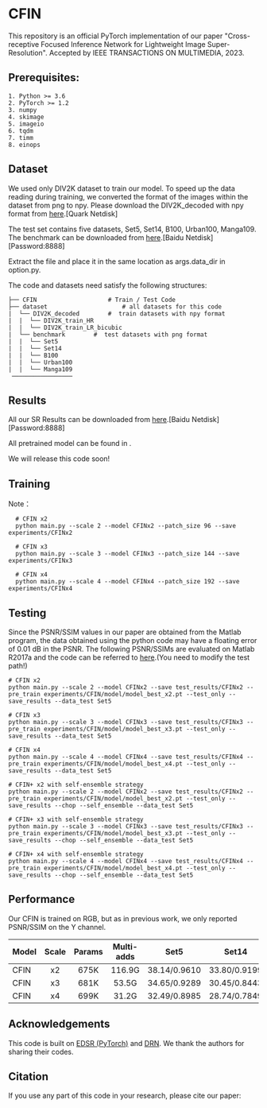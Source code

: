 # CFIN

This repository is an official PyTorch implementation of our paper "Cross-receptive Focused Inference Network for Lightweight Image Super-Resolution". Accepted by IEEE TRANSACTIONS ON MULTIMEDIA, 2023.

## Prerequisites:
```
1. Python >= 3.6
2. PyTorch >= 1.2
3. numpy
4. skimage
5. imageio
6. tqdm
7. timm
8. einops
```

## Dataset
We used only DIV2K dataset to train our model. To speed up the data reading during training, we converted the format of the images within the dataset from png to npy. 
Please download the DIV2K_decoded with npy format from <a href="https://pan.quark.cn/s/43248032bab2">here</a>.[Quark Netdisk]

The test set contains five datasets, Set5, Set14, B100, Urban100, Manga109. The benchmark can be downloaded from <a href="https://pan.baidu.com/s/1Vb68GWERriLmJRtYfm2uEg">here</a>.[Baidu Netdisk][Password:8888]

Extract the file and place it in the same location as args.data_dir in option.py.

The code and datasets need satisfy the following structures:
```
├── CFIN  					# Train / Test Code
├── dataset  					# all datasets for this code
|  └── DIV2K_decoded  		#  train datasets with npy format
|  |  └── DIV2K_train_HR  		
|  |  └── DIV2K_train_LR_bicubic 			
|  └── benchmark  		#  test datasets with png format 
|  |  └── Set5
|  |  └── Set14
|  |  └── B100
|  |  └── Urban100
|  |  └── Manga109
 ─────────────────
```


## Results
All our SR Results can be downloaded from <a href="https://pan.baidu.com/s/1QVku7exoRGRNNwKeWUThAw">here</a>.[Baidu Netdisk][Password:8888]

All pretrained model can be found in .

We will release this code soon!

## Training
Note：
```
  # CFIN x2
  python main.py --scale 2 --model CFINx2 --patch_size 96 --save experiments/CFINx2
  
  # CFIN x3
  python main.py --scale 3 --model CFINx3 --patch_size 144 --save experiments/CFINx3
  
  # CFIN x4
  python main.py --scale 4 --model CFINx4 --patch_size 192 --save experiments/CFINx4
```

## Testing
Since the PSNR/SSIM values in our paper are obtained from the Matlab program, the data obtained using the python code may have a floating error of 0.01 dB in the PSNR. The following PSNR/SSIMs are evaluated on Matlab R2017a and the code can be referred to <a href="https://github.com/24wenjie-li/FDIWN/blob/main/FDIWN_TestCode/Evaluate_PSNR_SSIM.m">here</a>.(You need to modify the test path!)
```
# CFIN x2
python main.py --scale 2 --model CFINx2 --save test_results/CFINx2 --pre_train experiments/CFIN/model/model_best_x2.pt --test_only --save_results --data_test Set5

# CFIN x3
python main.py --scale 3 --model CFINx3 --save test_results/CFINx3 --pre_train experiments/CFIN/model/model_best_x3.pt --test_only --save_results --data_test Set5

# CFIN x4
python main.py --scale 4 --model CFINx4 --save test_results/CFINx4 --pre_train experiments/CFIN/model/model_best_x4.pt --test_only --save_results --data_test Set5

# CFIN+ x2 with self-ensemble strategy
python main.py --scale 2 --model CFINx2 --save test_results/CFINx2 --pre_train experiments/CFIN/model/model_best_x2.pt --test_only --save_results --chop --self_ensemble --data_test Set5 

# CFIN+ x3 with self-ensemble strategy
python main.py --scale 3 --model CFINx3 --save test_results/CFINx3 --pre_train experiments/CFIN/model/model_best_x3.pt --test_only --save_results --chop --self_ensemble --data_test Set5

# CFIN+ x4 with self-ensemble strategy
python main.py --scale 4 --model CFINx4 --save test_results/CFINx4 --pre_train experiments/CFIN/model/model_best_x4.pt --test_only --save_results --chop --self_ensemble --data_test Set5
```

## Performance
Our CFIN is trained on RGB, but as in previous work, we only reported PSNR/SSIM on the Y channel.

Model|Scale|Params|Multi-adds|Set5|Set14|B100|Urban100|Manga109
--|:--:|:--:|:--:|:--:|:--:|:--:|:--:|:--:
CFIN        |x2|675K|116.9G|38.14/0.9610|33.80/0.9199|32.26/0.9006|32.48/0.9311|38.97/0.9777
CFIN        |x3|681K|53.5G|34.65/0.9289|30.45/0.8443|29.18/0.8071|28.49/0.8583|33.89/0.9464
CFIN        |x4|699K|31.2G|32.49/0.8985|28.74/0.7849|27.68/0.7396|26.39/0.7946|30.73/0.9124

## Acknowledgements
This code is built on [EDSR (PyTorch)](https://github.com/thstkdgus35/EDSR-PyTorch) and [DRN](https://github.com/guoyongcs/DRN). We thank the authors for sharing their codes.

## Citation

If you use any part of this code in your research, please cite our paper:

```

```
